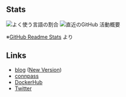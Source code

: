 ## Stats
<span>
  <img align="center" alt="よく使う言語の割合" src="https://github-readme-stats.vercel.app/api/top-langs/?hide=shell&langs_count=5&username=tshion" />
</span>
<span>
  <img align="center" alt="直近のGitHub 活動概要" src="https://github-readme-stats.vercel.app/api?count_private=true&show_icons=true&username=tshion" />
</span>

※[GitHub Readme Stats](https://github.com/anuraghazra/github-readme-stats) より



## Links
* [blog](https://mokumokulog.netlify.app/) ([New Version](https://mklog.netlify.app/))
* [connpass](https://connpass.com/user/Shion74431841/)
* [DockerHub](https://hub.docker.com/u/tshion)
* [Twitter](https://twitter.com/shion_engineer)
